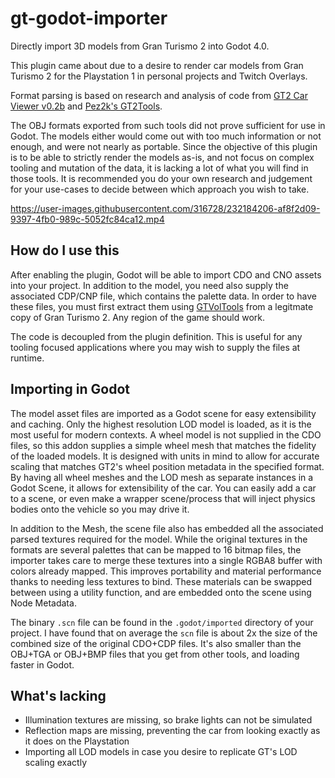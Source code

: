 # gt-godot-importer
Directly import 3D models from Gran Turismo 2 into Godot 4.0.

This plugin came about due to a desire to render car models from Gran Turismo 2 for the Playstation 1 in personal projects and Twitch Overlays.

Format parsing is based on research and analysis of code from [GT2 Car Viewer v0.2b](http://lgt.createaforum.com/tools-66/gt2mv/) and [Pez2k's GT2Tools](https://github.com/pez2k/gt2tools).

The OBJ formats exported from such tools did not prove sufficient for use in Godot.  The models either would come out with too much information or not enough, and were not nearly as portable.
Since the objective of this plugin is to be able to strictly render the models as-is, and not focus on complex tooling and mutation of the data, it is lacking a lot of what you will find in those tools.
It is recommended you do your own research and judgement for your use-cases to decide between which approach you wish to take.

https://user-images.githubusercontent.com/316728/232184206-af8f2d09-9397-4fb0-989c-5052fc84ca12.mp4

## How do I use this

After enabling the plugin, Godot will be able to import CDO and CNO assets into your project.  In addition to the model, you need also supply the associated CDP/CNP file, which contains the palette data.
In order to have these files, you must first extract them using [GTVolTools](https://github.com/adeyblue/GTVolTools) from a legitmate copy of Gran Turismo 2.  Any region of the game should work.

The code is decoupled from the plugin definition.  This is useful for any tooling focused applications where you may wish to supply the files at runtime.

## Importing in Godot

The model asset files are imported as a Godot scene for easy extensibility and caching.  Only the highest resolution LOD model is loaded, as it is the most useful for modern contexts.
A wheel model is not supplied in the CDO files, so this addon supplies a simple wheel mesh that matches the fidelity of the loaded models.  It is designed with units in mind to allow for accurate scaling that matches GT2's wheel position metadata in the specified format.
By having all wheel meshes and the LOD mesh as separate instances in a Godot Scene, it allows for extensibility of the car.  You can easily add a car to a scene, or even make a wrapper scene/process that will inject physics bodies onto the vehicle so you may drive it.

In addition to the Mesh, the scene file also has embedded all the associated parsed textures required for the model.
While the original textures in the formats are several palettes that can be mapped to 16 bitmap files, the importer takes care to merge these textures into a single RGBA8 buffer with colors already mapped.  This improves portability and material performance thanks to needing less textures to bind.
These materials can be swapped between using a utility function, and are embedded onto the scene using Node Metadata.

The binary `.scn` file can be found in the `.godot/imported` directory of your project.  I have found that on average the `scn` file is about 2x the size of the combined size of the original CDO+CDP files.  It's also smaller than the OBJ+TGA or OBJ+BMP files that you get from other tools, and loading faster in Godot.

## What's lacking

- Illumination textures are missing, so brake lights can not be simulated
- Reflection maps are missing, preventing the car from looking exactly as it does on the Playstation
- Importing all LOD models in case you desire to replicate GT's LOD scaling exactly
